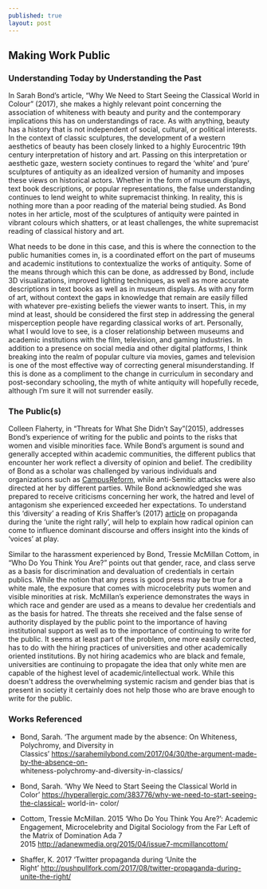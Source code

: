 ```yaml
---
published: true
layout: post
---
```

## Making Work Public 

### Understanding Today by Understanding the Past

In Sarah Bond’s article, “Why We Need to Start Seeing the Classical World in Colour” (2017), she makes a highly relevant point concerning the association of whiteness with beauty and purity and the contemporary implications this has on understandings of race. As with anything, beauty has a history that is not independent of social, cultural, or political interests. In the context of classic sculptures, the development of a western aesthetics of beauty has been closely linked to a highly Eurocentric 19th century interpretation of history and art. Passing on this interpretation or aesthetic gaze, western society continues to regard the ‘white’ and ‘pure’ sculptures of antiquity as an idealized version of humanity and imposes these views on historical actors. Whether in the form of museum displays, text book descriptions, or popular representations, the false understanding continues to lend weight to white supremacist thinking.  In reality, this is nothing more than a poor reading of the material being studied. As Bond notes in her article, most of the sculptures of antiquity were painted in vibrant colours which shatters, or at least challenges, the white supremacist reading of classical history and art. 

What needs to be done in this case, and this is where the connection to the public humanities comes in, is a coordinated effort on the part of museums and academic institutions to contextualize the works of antiquity. Some of the means through which this can be done, as addressed by Bond, include 3D visualizations, improved lighting techniques, as well as more accurate descriptions in text books as well as in museum displays. As with any form of art, without context the gaps in knowledge that remain are easily filled with whatever pre-existing beliefs the viewer wants to insert. This, in my mind at least, should be considered the first step in addressing the general misperception people have regarding classical works of art. Personally, what I would love to see, is a closer relationship between museums and academic institutions with the film, television, and gaming industries. In addition to a presence on social media and other digital platforms, I think breaking into the realm of popular culture via movies, games and television is one of the most effective way of correcting general misunderstanding.  If this is done as a compliment to the change in curriculum in secondary and post-secondary schooling, the myth of white antiquity will hopefully recede, although I’m sure it will not surrender easily. 

### The Public(s)

Colleen Flaherty, in “Threats for What She Didn’t Say”(2015), addresses Bond’s experience of writing for the public and points to the risks that women and visible minorities face. While Bond’s argument is sound and generally accepted within academic communities, the different publics that encounter her work reflect a diversity of opinion and belief. The credibility of Bond as a scholar was challenged by various individuals and organizations such as [CampusReform](https://www.campusreform.org/?ID=9285), while anti-Semitic attacks were also directed at her by different parties. While Bond acknowledged she was prepared to receive criticisms concerning her work, the hatred and level of antagonism she experienced exceeded her expectations. To understand this ‘diversity’ a reading of Kris Shaffer’s (2017) [article](https://pushpullfork.com/twitter-propaganda-during-unite-the-right/) on propaganda during the ‘unite the right rally’, will help to explain how radical opinion can come to influence dominant discourse and offers insight into the kinds of ‘voices’ at play. 

Similar to the harassment experienced by Bond, Tressie McMillan Cottom, in “Who Do You Think You Are?” points out that gender, race, and class serve as a basis for discrimination and devaluation of credentials in certain publics. While the notion that any press is good press may be true for a white male, the exposure that comes with microcelebrity puts women and visible minorities at risk. McMillan’s experience demonstrates the ways in which race and gender are used as a means to devalue her credentials and as the basis for hatred. The threats she received and the false sense of authority displayed by the public point to the importance of having institutional support as well as to the importance of continuing to write for the public. It seems at least part of the problem, one more easily corrected, has to do with the hiring practices of universities and other academically oriented institutions. By not hiring academics who are black and female, universities are continuing to propagate the idea that only white men are capable of the highest level of academic/intellectual work. While this doesn't address the overwhelming systemic racism and gender bias that is present in society it certainly does not help those who are brave enough to write for the public. 

### Works Referenced

- Bond, Sarah. ‘The argument made by the absence: On Whiteness, Polychromy, and Diversity in 
     Classics’ https://sarahemilybond.com/2017/04/30/the-argument-made-by-the-absence-on-	 	
     whiteness-polychromy-and-diversity-in-classics/

- Bond, Sarah. ‘Why We Need to Start Seeing the Classical World in 
     Color’ https://hyperallergic.com/383776/why-we-need-to-start-seeing-the-classical-   	world-in- 
     color/

- Cottom, Tressie McMillan. 2015 ‘Who Do You Think You Are?’: Academic Engagement, 	Microcelebrity 	      and Digital Sociology from the Far Left of the Matrix of Domination Ada 	7   
     2015 http://adanewmedia.org/2015/04/issue7-mcmillancottom/

- Shaffer, K. 2017 ‘Twitter propaganda during ‘Unite the 
	Right’ http://pushpullfork.com/2017/08/twitter-propaganda-during-unite-the-right/
